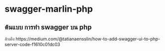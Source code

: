# swagger-marlin-php
<h2>ต้นแบบ การทำ swagger บน php </h2>
อ้างอิง https://medium.com/@tatianaensslin/how-to-add-swagger-ui-to-php-server-code-f1610c01dc03

